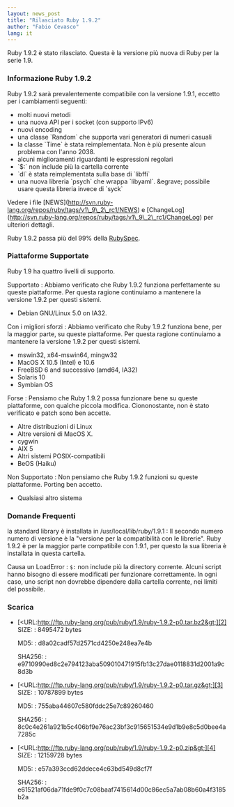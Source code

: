 ```yaml
---
layout: news_post
title: "Rilasciato Ruby 1.9.2"
author: "Fabio Cevasco"
lang: it
---
```


Ruby 1.9.2 è stato rilasciato. Questa è la versione più nuova di Ruby per la serie 1.9.

### Informazione Ruby 1.9.2

Ruby 1.9.2 sarà prevalentemente compatibile con la versione 1.9.1,
eccetto per i cambiamenti seguenti:

* molti nuovi metodi
* una nuova API per i socket (con supporto IPv6)
* nuovi encoding
* una classe \`Random\` che supporta vari generatori di numeri casuali
* la classe \`Time\` è stata reimplementata. Non è più presente alcun
  problema con l\'anno 2038.
* alcuni miglioramenti riguardanti le espressioni regolari
* \`$:\` non include più la cartella corrente
* \`dl\` è stata reimplementata sulla base di \`libffi\`
* una nuova libreria \`psych\` che wrappa \`libyaml\`. &amp;egrave;
  possibile usare questa libreria invece di \`syck\`

Vedere i file
\[NEWS\](http://svn.ruby-lang.org/repos/ruby/tags/v1\_9\_2\_rc1/NEWS) e
\[ChangeLog\](http://svn.ruby-lang.org/repos/ruby/tags/v1\_9\_2\_rc1/ChangeLog)
per ulteriori dettagli.

Ruby 1.9.2 passa più del 99% della [RubySpec][1].

### Piattaforme Supportate

Ruby 1.9 ha quattro livelli di supporto.

Supportato
: Abbiamo verificato che Ruby 1.9.2 funziona perfettamente su queste
  piattaforme. Per questa ragione continuiamo a mantenere la versione
  1.9.2 per questi sistemi.
  * Debian GNU/Linux 5.0 on IA32.

Con i migliori sforzi
: Abbiamo verificato che Ruby 1.9.2 funziona bene, per la maggior parte,
  su queste piattaforme. Per questa ragione continuiamo a mantenere la
  versione 1.9.2 per questi sistemi.
  * mswin32, x64-mswin64, mingw32
  * MacOS X 10.5 (Intel) e 10.6
  * FreeBSD 6 and successivo (amd64, IA32)
  * Solaris 10
  * Symbian OS

Forse
: Pensiamo che Ruby 1.9.2 possa funzionare bene su queste piattaforme,
  con qualche piccola modifica. Ciononostante, non è stato verificato e
  patch sono ben accette.
  * Altre distribuzioni di Linux
  * Altre versioni di MacOS X.
  * cygwin
  * AIX 5
  * Altri sistemi POSIX-compatibili
  * BeOS (Haiku)

Non Supportato
: Non pensiamo che Ruby 1.9.2 funzioni su queste piattaforme. Porting
  ben accetto.
  * Qualsiasi altro sistema

### Domande Frequenti

la standard library è installata in /usr/local/lib/ruby/1.9.1
: Il secondo numero numero di versione è la \"versione per la
  compatibilità con le librerie\". Ruby 1.9.2 è per la maggior parte
  compatibile con 1.9.1, per questo la sua libreria è installata in
  questa cartella.

Causa un LoadError
: `$:` non include più la directory corrente. Alcuni script hanno
  bisogno di essere modificati per funzionare correttamente. In ogni
  caso, uno script non dovrebbe dipendere dalla cartella corrente, nei
  limiti del possibile.

### Scarica

* [&lt;URL:http://ftp.ruby-lang.org/pub/ruby/1.9/ruby-1.9.2-p0.tar.bz2&gt;][2]
  SIZE:
  : 8495472 bytes

  MD5:
  : d8a02cadf57d2571cd4250e248ea7e4b

  SHA256:
  : e9710990ed8c2e794123aba509010471915fb13c27dae0118831d2001a9c8d3b

* [&lt;URL:http://ftp.ruby-lang.org/pub/ruby/1.9/ruby-1.9.2-p0.tar.gz&gt;][3]
  SIZE:
  : 10787899 bytes

  MD5:
  : 755aba44607c580fddc25e7c89260460

  SHA256:
  : 8c0c4e261a921b5c406bf9e76ac23bf3c915651534e9d1b9e8c5d0bee4a7285c

* [&lt;URL:http://ftp.ruby-lang.org/pub/ruby/1.9/ruby-1.9.2-p0.zip&gt;][4]
  SIZE:
  : 12159728 bytes

  MD5:
  : e57a393ccd62ddece4c63bd549d8cf7f

  SHA256:
  : e61521af06da71fde9f0c7c08baaf7415614d00c86ec5a7ab08b60a4f3185b2a



[1]: http://www.rubyspec.org
[2]: http://ftp.ruby-lang.org/pub/ruby/1.9/ruby-1.9.2-p0.tar.bz2
[3]: http://ftp.ruby-lang.org/pub/ruby/1.9/ruby-1.9.2-p0.tar.gz
[4]: http://ftp.ruby-lang.org/pub/ruby/1.9/ruby-1.9.2-p0.zip
